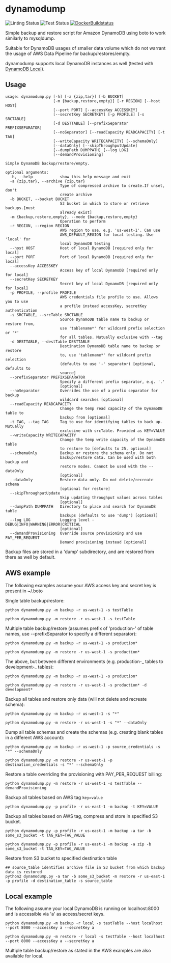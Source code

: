 # dynamodump

![Linting Status](https://github.com/bchew/dynamodump/workflows/Linting/badge.svg) ![Test Status](https://github.com/bchew/dynamodump/workflows/Test/badge.svg) [![DockerBuildstatus](https://img.shields.io/docker/build/bchew/dynamodump.svg)](https://hub.docker.com/r/bchew/dynamodump/)

Simple backup and restore script for Amazon DynamoDB using boto to work similarly to mysqldump.

Suitable for DynamoDB usages of smaller data volume which do not warrant the usage of AWS Data Pipeline for backup/restores/empty.

dynamodump supports local DynamoDB instances as well (tested with [DynamoDB Local](https://docs.aws.amazon.com/amazondynamodb/latest/developerguide/DynamoDBLocal.html)).

## Usage

```
usage: dynamodump.py [-h] [-a {zip,tar}] [-b BUCKET]
                     [-m {backup,restore,empty}] [-r REGION] [--host HOST]
                     [--port PORT] [--accessKey ACCESSKEY]
                     [--secretKey SECRETKEY] [-p PROFILE] [-s SRCTABLE]
                     [-d DESTTABLE] [--prefixSeparator PREFIXSEPARATOR]
                     [--noSeparator] [--readCapacity READCAPACITY] [-t TAG]
                     [--writeCapacity WRITECAPACITY] [--schemaOnly]
                     [--dataOnly] [--skipThroughputUpdate]
                     [--dumpPath DUMPPATH] [--log LOG]
                     [--demandProvisioning]

Simple DynamoDB backup/restore/empty.

optional arguments:
  -h, --help            show this help message and exit
  -a {zip,tar}, --archive {zip,tar}
                        Type of compressed archive to create.If unset, don't
                        create archive
  -b BUCKET, --bucket BUCKET
                        S3 bucket in which to store or retrieve backups.[must
                        already exist]
  -m {backup,restore,empty}, --mode {backup,restore,empty}
                        Operation to perform
  -r REGION, --region REGION
                        AWS region to use, e.g. 'us-west-1'. Can use
                        AWS_DEFAULT_REGION for local testing. Use 'local' for
                        local DynamoDB testing
  --host HOST           Host of local DynamoDB [required only for local]
  --port PORT           Port of local DynamoDB [required only for local]
  --accessKey ACCESSKEY
                        Access key of local DynamoDB [required only for local]
  --secretKey SECRETKEY
                        Secret key of local DynamoDB [required only for local]
  -p PROFILE, --profile PROFILE
                        AWS credentials file profile to use. Allows you to use
                        a profile instead accessKey, secretKey authentication
  -s SRCTABLE, --srcTable SRCTABLE
                        Source DynamoDB table name to backup or restore from,
                        use 'tablename*' for wildcard prefix selection or '*'
                        for all tables. Mutually exclusive with --tag
  -d DESTTABLE, --destTable DESTTABLE
                        Destination DynamoDB table name to backup or restore
                        to, use 'tablename*' for wildcard prefix selection
                        (defaults to use '-' separator) [optional, defaults to
                        source]
  --prefixSeparator PREFIXSEPARATOR
                        Specify a different prefix separator, e.g. '.'
                        [optional]
  --noSeparator         Overrides the use of a prefix separator for backup
                        wildcard searches [optional]
  --readCapacity READCAPACITY
                        Change the temp read capacity of the DynamoDB table to
                        backup from [optional]
  -t TAG, --tag TAG     Tag to use for identifying tables to back up. Mutually
                        exclusive with srcTable. Provided as KEY=VALUE
  --writeCapacity WRITECAPACITY
                        Change the temp write capacity of the DynamoDB table
                        to restore to [defaults to 25, optional]
  --schemaOnly          Backup or restore the schema only. Do not
                        backup/restore data. Can be used with both backup and
                        restore modes. Cannot be used with the --dataOnly
                        [optional]
  --dataOnly            Restore data only. Do not delete/recreate schema
                        [optional for restore]
  --skipThroughputUpdate
                        Skip updating throughput values across tables
                        [optional]
  --dumpPath DUMPPATH   Directory to place and search for DynamoDB table
                        backups (defaults to use 'dump') [optional]
  --log LOG             Logging level - DEBUG|INFO|WARNING|ERROR|CRITICAL
                        [optional]
  --demandProvisioning  Override source provisioning and use PAY_PER_REQUEST
                        Demand provisioning instead [optional]
```

Backup files are stored in a 'dump' subdirectory, and are restored from there as well by default.

## AWS example

The following examples assume your AWS access key and secret key is present in ~/.boto

Single table backup/restore:

```
python dynamodump.py -m backup -r us-west-1 -s testTable

python dynamodump.py -m restore -r us-west-1 -s testTable
```

Multiple table backup/restore (assumes prefix of 'production-' of table names, use --prefixSeparator to specify a
different separator):

```
python dynamodump.py -m backup -r us-west-1 -s production*

python dynamodump.py -m restore -r us-west-1 -s production*
```

The above, but between different environments (e.g. production-_ tables to development-_ tables):

```
python dynamodump.py -m backup -r us-west-1 -s production*

python dynamodump.py -m restore -r us-west-1 -s production* -d development*
```

Backup all tables and restore only data (will not delete and recreate schema):

```
python dynamodump.py -m backup -r us-west-1 -s "*"

python dynamodump.py -m restore -r us-west-1 -s "*" --dataOnly
```

Dump all table schemas and create the schemas (e.g. creating blank tables in a different AWS account):

```
python dynamodump.py -m backup -r us-west-1 -p source_credentials -s "*" --schemaOnly

python dynamodump.py -m restore -r us-west-1 -p destination_credentials -s "*" --schemaOnly
```
Restore a table overriding the provisioning with PAY_PER_REQUEST billing:
```
python dynamodump.py -m restore -r us-west-1 -s testTable --demandProvisioning
```

Backup all tables based on AWS tag `key=value`

```
python dynamodump.py -p profile -r us-east-1 -m backup -t KEY=VALUE
```

Backup all tables based on AWS tag, compress and store in specified S3 bucket.

```
python dynamodump.py -p profile -r us-east-1 -m backup -a tar -b some_s3_bucket -t TAG_KEY=TAG_VALUE

python dynamodump.py -p profile -r us-east-1 -m backup -a zip -b some_s3_bucket -t TAG_KEY=TAG_VALUE
```

Restore from S3 bucket to specified destination table

```
## source_table identifies archive file in S3 bucket from which backup data is restored
python2 dynamodump.py -a tar -b some_s3_bucket -m restore -r us-east-1 -p profile -d destination_table -s source_table
```

## Local example

The following assume your local DynamoDB is running on localhost:8000 and is accessible via 'a' as access/secret keys.

```
python dynamodump.py -m backup -r local -s testTable --host localhost --port 8000 --accessKey a --secretKey a

python dynamodump.py -m restore -r local -s testTable --host localhost --port 8000 --accessKey a --secretKey a
```

Multiple table backup/restore as stated in the AWS examples are also available for local.
